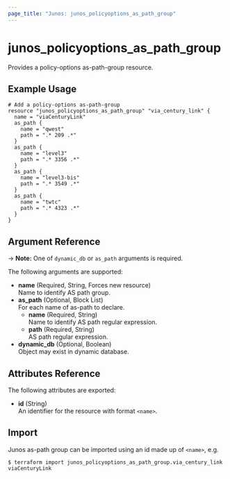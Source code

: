 ```yaml
---
page_title: "Junos: junos_policyoptions_as_path_group"
---
```


# junos_policyoptions_as_path_group

Provides a policy-options as-path-group resource.

## Example Usage

```hcl
# Add a policy-options as-path-group
resource "junos_policyoptions_as_path_group" "via_century_link" {
  name = "viaCenturyLink"
  as_path {
    name = "qwest"
    path = ".* 209 .*"
  }
  as_path {
    name = "level3"
    path = ".* 3356 .*"
  }
  as_path {
    name = "level3-bis"
    path = ".* 3549 .*"
  }
  as_path {
    name = "twtc"
    path = ".* 4323 .*"
  }
}
```

## Argument Reference

-> **Note:** One of `dynamic_db` or `as_path` arguments is required.

The following arguments are supported:

- **name** (Required, String, Forces new resource)  
  Name to identify AS path group.
- **as_path** (Optional, Block List)  
  For each name of as-path to declare.
  - **name** (Required, String)  
    Name to identify AS path regular expression.
  - **path** (Required, String)  
    AS path regular expression.
- **dynamic_db** (Optional, Boolean)  
  Object may exist in dynamic database.

## Attributes Reference

The following attributes are exported:

- **id** (String)  
  An identifier for the resource with format `<name>`.

## Import

Junos as-path group can be imported using an id made up of `<name>`, e.g.

```shell
$ terraform import junos_policyoptions_as_path_group.via_century_link viaCenturyLink
```

